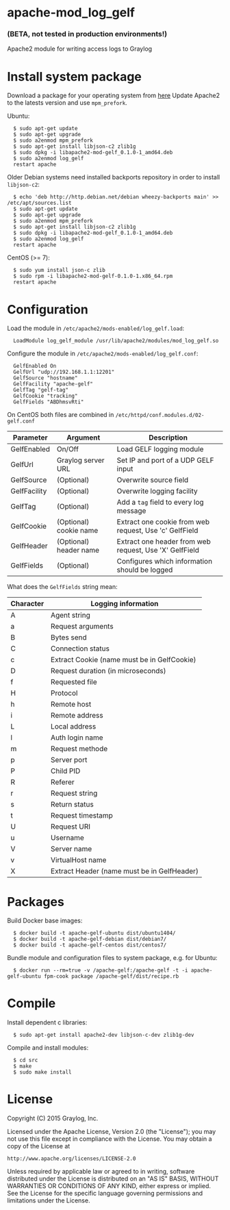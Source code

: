 # apache-mod_log_gelf
### (BETA, not tested in production environments!)
Apache2 module for writing access logs to Graylog

# Install system package
Download a package for your operating system from [here](https://github.com/Graylog2/apache-mod_log_gelf/releases)
Update Apache2 to the latests version and use `mpm_prefork`.

Ubuntu:

```
  $ sudo apt-get update
  $ sudo apt-get upgrade
  $ sudo a2enmod mpm_prefork
  $ sudo apt-get install libjson-c2 zlib1g
  $ sudo dpkg -i libapache2-mod-gelf_0.1.0-1_amd64.deb
  $ sudo a2enmod log_gelf
  restart apache
```

Older Debian systems need installed backports repository in order to install `libjson-c2`:

```
  $ echo 'deb http://http.debian.net/debian wheezy-backports main' >> /etc/apt/sources.list
  $ sudo apt-get update
  $ sudo apt-get upgrade
  $ sudo a2enmod mpm_prefork
  $ sudo apt-get install libjson-c2 zlib1g
  $ sudo dpkg -i libapache2-mod-gelf_0.1.0-1_amd64.deb
  $ sudo a2enmod log_gelf
  restart apache
```

CentOS (>= 7):

```
  $ sudo yum install json-c zlib
  $ sudo rpm -i libapache2-mod-gelf-0.1.0-1.x86_64.rpm
  restart apache
```

# Configuration

Load the module in `/etc/apache2/mods-enabled/log_gelf.load`:

```
  LoadModule log_gelf_module /usr/lib/apache2/modules/mod_log_gelf.so
```

Configure the module in `/etc/apache2/mods-enabled/log_gelf.conf`:

```
  GelfEnabled On
  GelfUrl "udp://192.168.1.1:12201"
  GelfSource "hostname"
  GelfFacility "apache-gelf"
  GelfTag "gelf-tag"
  GelfCookie "tracking"
  GelfFields "ABDhmsvRti"
```
On CentOS both files are combined in `/etc/httpd/conf.modules.d/02-gelf.conf`

| Parameter    | Argument               | Description                                            |
|--------------|------------------------|--------------------------------------------------------|
| GelfEnabled  | On/Off                 | Load GELF logging module                               |
| GelfUrl      | Graylog server URL     | Set IP and port of a UDP GELF input                    |
| GelfSource   | (Optional)             | Overwrite source field                                 |
| GelfFacility | (Optional)             | Overwrite logging facility                             |
| GelfTag      | (Optional)             | Add a `tag` field to every log message                 |
| GelfCookie   | (Optional) cookie name | Extract one cookie from web request, Use 'c' GelfField |
| GelfHeader   | (Optional) header name | Extract one header from web request, Use 'X' GelfField |
| GelfFields   | (Optional)             | Configures which information should be logged          |

What does the `GelfFields` string mean:

| Character | Logging information                         |
|-----------|---------------------------------------------|
| A         | Agent string                                |
| a         | Request arguments                           |
| B         | Bytes send                                  |
| C         | Connection status                           |
| c         | Extract Cookie (name must be in GelfCookie) |
| D         | Request duration (in microseconds)          |
| f         | Requested file                              |
| H         | Protocol                                    |
| h         | Remote host                                 |
| i         | Remote address                              |
| L         | Local address                               |
| l         | Auth login name                             |
| m         | Request methode                             |
| p         | Server port                                 |
| P         | Child PID                                   |
| R         | Referer                                     |
| r         | Request string                              |
| s         | Return status                               |
| t         | Request timestamp                           |
| U         | Request URI                                 |
| u         | Username                                    |
| V         | Server name                                 |
| v         | VirtualHost name                            |
| X         | Extract Header (name must be in GelfHeader) |

# Packages

Build Docker base images:

```
  $ docker build -t apache-gelf-ubuntu dist/ubuntu1404/
  $ docker build -t apache-gelf-debian dist/debian7/
  $ docker build -t apache-gelf-centos dist/centos7/
```

Bundle module and configuration files to system package, e.g. for Ubuntu:

```
  $ docker run --rm=true -v /apache-gelf:/apache-gelf -t -i apache-gelf-ubuntu fpm-cook package /apache-gelf/dist/recipe.rb
```

# Compile

Install dependent c libraries:

```
  $ sudo apt-get install apache2-dev libjson-c-dev zlib1g-dev
```

Compile and install modules:

```
  $ cd src
  $ make
  $ sudo make install
```

# License

Copyright (C) 2015 Graylog, Inc.

Licensed under the Apache License, Version 2.0 (the "License");
you may not use this file except in compliance with the License.
You may obtain a copy of the License at

    http://www.apache.org/licenses/LICENSE-2.0

Unless required by applicable law or agreed to in writing, software
distributed under the License is distributed on an "AS IS" BASIS,
WITHOUT WARRANTIES OR CONDITIONS OF ANY KIND, either express or implied.
See the License for the specific language governing permissions and
limitations under the License.
